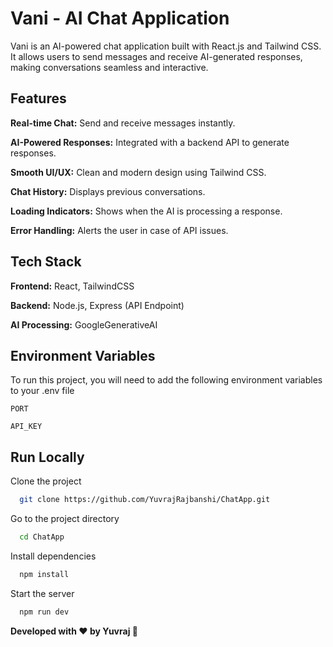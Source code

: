 
# Vani - AI Chat Application

Vani is an AI-powered chat application built with React.js and Tailwind CSS. It allows users to send messages and receive AI-generated responses, making conversations seamless and interactive.


## Features

**Real-time Chat:** Send and receive messages instantly.

**AI-Powered Responses:** Integrated with a backend API to generate responses.

**Smooth UI/UX:** Clean and modern design using Tailwind CSS.

**Chat History:** Displays previous conversations.

**Loading Indicators:** Shows when the AI is processing a response.

**Error Handling:** Alerts the user in case of API issues.


## Tech Stack

**Frontend:** React, TailwindCSS

**Backend:** Node.js, Express (API Endpoint)

**AI Processing:** GoogleGenerativeAI




## Environment Variables

To run this project, you will need to add the following environment variables to your .env file

`PORT`

`API_KEY`



## Run Locally

Clone the project

```bash
  git clone https://github.com/YuvrajRajbanshi/ChatApp.git
```

Go to the project directory

```bash
  cd ChatApp
```

Install dependencies

```bash
  npm install
```

Start the server

```bash
  npm run dev
```


**Developed with ❤️ by Yuvraj 🚀**

